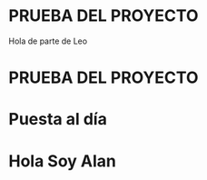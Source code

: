 
# PRUEBA DEL PROYECTO
Hola de parte de Leo

# PRUEBA DEL PROYECTO

# Puesta al día

# Hola Soy Alan
